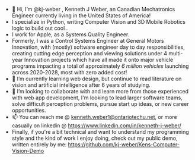- 👋 Hi, I’m @kj-weber , Kenneth J Weber, an Canadian Mechatronics Engineer currently living in the United States of America!
- I specialize in Python, writing Computer Vision and 3D Mobile Robotics logic to build out cool .
- I work for Apple, as a Systems Quality Engineer.
- Formerly, I was a Control Systems Engineer at General Motors Innovation, with (mostly) software engineer day to day responsibilities, creating cutting edge perception and viewing solutions under 4 multi-year Innovation projects which have all made it onto major vehicle programs impacting a total of approximately *6 million vehicles* launching across 2020-2028, most with zero added cost! 
- 🌱 I’m currently learning web design, but continue to read literature on vision and artificial intelligence after 6 years of studying.
- 💞️ I’m looking to collaborate with and learn more from those experienced with web app development, I'm looking to lead larger software teams, solve difficult perception problems, pursue start up ideas, or new career opportunities.
- 📫 You can reach me @ kenneth.weber1@ontariotechu.net, or more casually on linkedin @ https://www.linkedin.com/in/kenneth-j-weber/
- Finally, if you're a bit technical and want to understand my programming style and the kind of work I enjoy doing, check out my public demo, written entirely by me: https://github.com/kj-weber/Kens-Computer-Vision-Demo
<!---
kj-weber/kj-weber is a ✨ special ✨ repository because its `README.md` (this file) appears on your GitHub profile.
You can click the Preview link to take a look at your changes.
--->
